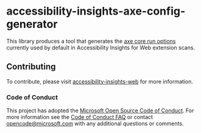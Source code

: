 <!--
Copyright (c) Microsoft Corporation. All rights reserved.
Licensed under the MIT License.
-->

# accessibility-insights-axe-config-generator

This library produces a tool that generates the [axe core run options](https://www.deque.com/axe/core-documentation/api-documentation/#options-parameter) currently used by default in Accessibility Insights for Web extension scans.

## Contributing

To contribute, please visit [accessibility-insights-web](https://github.com/microsoft/accessibility-insights-web/blob/main/README.md) for more information.

### Code of Conduct

This project has adopted the [Microsoft Open Source Code of Conduct](https://opensource.microsoft.com/codeofconduct/).
For more information see the [Code of Conduct FAQ](https://opensource.microsoft.com/codeofconduct/faq/) or
contact [opencode@microsoft.com](mailto:opencode@microsoft.com) with any additional questions or comments.
